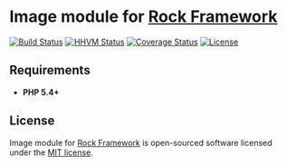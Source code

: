 Image module for [Rock Framework](https://github.com/romeOz/rock)
=================

[![Build Status](https://travis-ci.org/romeOz/rock-image.svg?branch=master)](https://travis-ci.org/romeOz/rock-image)
[![HHVM Status](http://hhvm.h4cc.de/badge/romeoz/rock-image.svg)](http://hhvm.h4cc.de/package/romeoz/rock-image)
[![Coverage Status](https://coveralls.io/repos/romeOz/rock-image/badge.svg?branch=master)](https://coveralls.io/r/romeOz/rock-image?branch=master)
[![License](https://poser.pugx.org/romeOz/rock-image/license.svg)](https://packagist.org/packages/romeOz/rock-image)

Requirements
-------------------
 * **PHP 5.4+**

License
-------------------

Image module for [Rock Framework](https://github.com/romeOz/rock) is open-sourced software licensed under the [MIT license](http://opensource.org/licenses/MIT).
